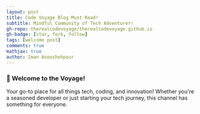 ```yaml
---
layout: post
title: Code Voyage Blog Must Read!
subtitle: Mindful Community of Tech Adventurer!
gh-repo: therealcodevoyage/therealcodevoyage.github.io
gh-badge: [star, fork, follow]
tags: [welcome post]
comments: true
mathjax: true
author: Iman Anooshehpour
---
```


### 👋 Welcome to the Voyage!

Your go-to place for all things tech, coding, and innovation! Whether you're a seasoned developer or just starting your tech journey, this channel has something for everyone.
